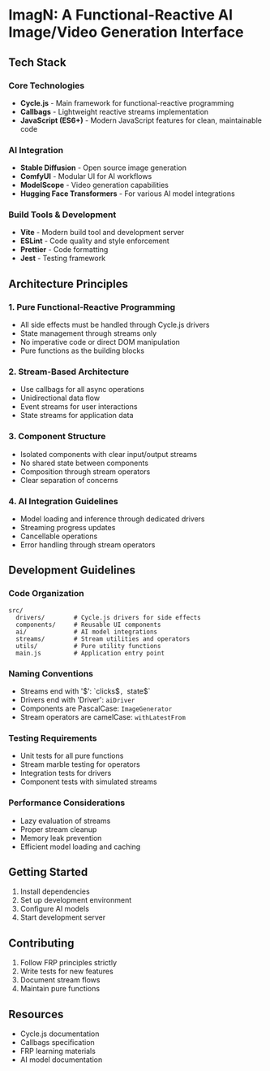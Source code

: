 # ImagN: A Functional-Reactive AI Image/Video Generation Interface

## Tech Stack

### Core Technologies
- **Cycle.js** - Main framework for functional-reactive programming
- **Callbags** - Lightweight reactive streams implementation
- **JavaScript (ES6+)** - Modern JavaScript features for clean, maintainable code

### AI Integration
- **Stable Diffusion** - Open source image generation
- **ComfyUI** - Modular UI for AI workflows
- **ModelScope** - Video generation capabilities
- **Hugging Face Transformers** - For various AI model integrations

### Build Tools & Development
- **Vite** - Modern build tool and development server
- **ESLint** - Code quality and style enforcement
- **Prettier** - Code formatting
- **Jest** - Testing framework

## Architecture Principles

### 1. Pure Functional-Reactive Programming
- All side effects must be handled through Cycle.js drivers
- State management through streams only
- No imperative code or direct DOM manipulation
- Pure functions as the building blocks

### 2. Stream-Based Architecture
- Use callbags for all async operations
- Unidirectional data flow
- Event streams for user interactions
- State streams for application data

### 3. Component Structure
- Isolated components with clear input/output streams
- No shared state between components
- Composition through stream operators
- Clear separation of concerns

### 4. AI Integration Guidelines
- Model loading and inference through dedicated drivers
- Streaming progress updates
- Cancellable operations
- Error handling through stream operators

## Development Guidelines

### Code Organization
```
src/
  drivers/        # Cycle.js drivers for side effects
  components/     # Reusable UI components
  ai/             # AI model integrations
  streams/        # Stream utilities and operators
  utils/          # Pure utility functions
  main.js         # Application entry point
```

### Naming Conventions
- Streams end with '$': `clicks$`, `state$`
- Drivers end with 'Driver': `aiDriver`
- Components are PascalCase: `ImageGenerator`
- Stream operators are camelCase: `withLatestFrom`

### Testing Requirements
- Unit tests for all pure functions
- Stream marble testing for operators
- Integration tests for drivers
- Component tests with simulated streams

### Performance Considerations
- Lazy evaluation of streams
- Proper stream cleanup
- Memory leak prevention
- Efficient model loading and caching

## Getting Started

1. Install dependencies
2. Set up development environment
3. Configure AI models
4. Start development server

## Contributing

1. Follow FRP principles strictly
2. Write tests for new features
3. Document stream flows
4. Maintain pure functions

## Resources

- Cycle.js documentation
- Callbags specification
- FRP learning materials
- AI model documentation